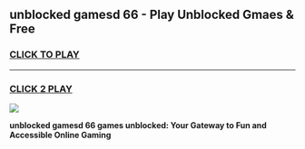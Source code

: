
## unblocked gamesd 66 - Play Unblocked Gmaes & Free
<h3>
<a href="https://news.freeplayer.one?title=unblocked_gamesd_66&ref=16F">CLICK TO PLAY</a></h3>
<hr>

<h3>
<a href="https://news.freeplayer.one?title=unblocked_gamesd_66&ref=16F">CLICK 2 PLAY</a>
  
</h3>

<a href="https://news.freeplayer.one?title=unblocked_gamesd_66&ref=16F/"><img src="https://clearcache.store/games.png"></a>


**unblocked gamesd 66 games unblocked: Your Gateway to Fun and Accessible Online Gaming**
